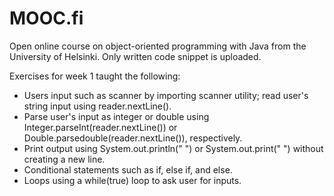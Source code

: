 # MOOC.fi
Open online course on object-oriented programming with Java from the University of Helsinki. Only written code snippet is uploaded.

Exercises for week 1 taught the following:
- Users input such as scanner by importing scanner utility; read user's string input using reader.nextLine().
- Parse user's input as integer or double using Integer.parseInt(reader.nextLine()) or Double.parsedouble(reader.nextLine()), respectively.
- Print output using System.out.println(" ") or System.out.print(" ") without creating a new line.
- Conditional statements such as if, else if, and else.
- Loops using a while(true) loop to ask user for inputs.
